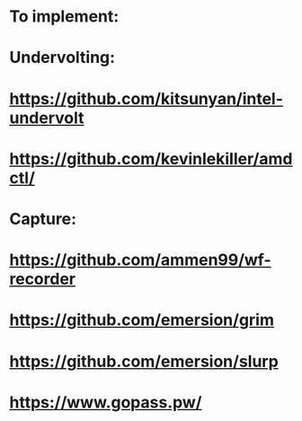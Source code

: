 
# To implement:

# Undervolting:
# https://github.com/kitsunyan/intel-undervolt
# https://github.com/kevinlekiller/amdctl/


# Capture:
# https://github.com/ammen99/wf-recorder
# https://github.com/emersion/grim
# https://github.com/emersion/slurp

# https://www.gopass.pw/
